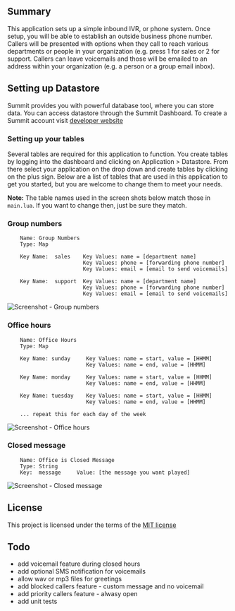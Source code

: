 ## Summary
This application sets up a simple inbound IVR, or phone system. Once setup, you will be able to establish an outside business phone number. Callers will be presented with options when they call to reach various departments or people in your organization (e.g. press 1 for sales or 2 for support. Callers can leave voicemails and those will be emailed to an address within your organization (e.g. a person or a group email inbox).

## Setting up Datastore

Summit provides you with powerful database tool, where you can
store data. You can access datastore through the Summit Dashboard. 
To create a Summit account visit [developer website](http://developers.corvisa.com)


### Setting up your tables
Several tables are required for this application to function. You
create tables by logging into the dashboard and clicking on 
Application > Datastore. From there select your application on the 
drop down and create tables by clicking on the plus sign. Below are
a list of tables that are used in this application to get you
started, but you are welcome to change them to meet your needs.

**Note:** The table names used in the screen shots below match those in `main.lua`. If you want to change then, just be sure they match. 
 
### Group numbers

 		Name: Group Numbers
 		Type: Map

 		Key Name:  sales	Key Values: name = [department name]
 							Key Values: phone = [forwarding phone number]
 							Key Values: email = [email to send voicemails]

 		Key Name:  support	Key Values: name = [department name]
 							Key Values: phone = [forwarding phone number]
 							Key Values: email = [email to send voicemails]

![Screenshot - Group numbers](https://cloud.githubusercontent.com/assets/2274907/6879396/01403b88-d4c2-11e4-8a8f-664dacb8fc5f.png)

### Office hours
 		Name: Office Hours
 		Type: Map

 		Key Name: sunday     Key Values: name = start, value = [HHMM]
							 Key Values: name = end, value = [HHMM]
 		
 		Key Name: monday     Key Values: name = start, value = [HHMM]
							 Key Values: name = end, value = [HHMM]
 		
 		Key Name: tuesday    Key Values: name = start, value = [HHMM]
							 Key Values: name = end, value = [HHMM]
		
		... repeat this for each day of the week 

![Screenshot - Office hours](https://cloud.githubusercontent.com/assets/2274907/6675876/cd11b0cc-cbf1-11e4-8514-d2806518b0c1.png) 

### Closed message
 		Name: Office is Closed Message
 		Type: String
 		Key:  message     Value: [the message you want played]

![Screenshot - Closed message](https://cloud.githubusercontent.com/assets/2274907/6675925/2c8578ae-cbf2-11e4-996c-638574c78e16.png)

## License
This project is licensed under the terms of the [MIT license](http://opensource.org/licenses/MIT)

## Todo
* add voicemail feature during closed hours
* add optional SMS notification for voicemails
* allow wav or mp3 files for greetings
* add blocked callers feature - custom message and no voicemail
* add priority callers feature - alwasy open
* add unit tests